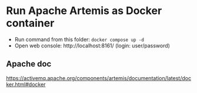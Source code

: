 # Run Apache Artemis as Docker container

* Run command from this folder: `docker compose up -d`
* Open web console: http://localhost:8161/  (login: user/password)

## Apache doc
https://activemq.apache.org/components/artemis/documentation/latest/docker.html#docker